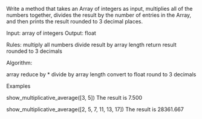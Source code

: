 Write a method that takes an Array of integers as input, multiplies all
of the numbers together, divides the result by the number of entries in
the Array, and then prints the result rounded to 3 decimal places.

Input: array of integers
Output: float

Rules:
 multiply all numbers
 divide result by array length
 return result rounded to 3 decimals

Algorithm:

array reduce by *
divide by array length
convert to float
round to 3 decimals


Examples

show_multiplicative_average([3, 5])
The result is 7.500

show_multiplicative_average([2, 5, 7, 11, 13, 17])
The result is 28361.667

